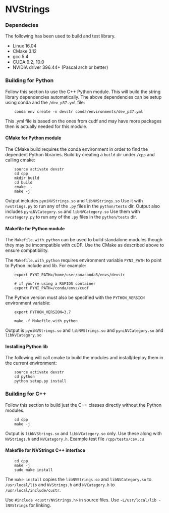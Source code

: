 NVStrings
===========

### Dependecies

The following has been used to build and test library.

* Linux 16.04
* CMake 3.12
* gcc 5.4
* CUDA 9.2, 10.0
* NVIDIA driver 396.44+  (Pascal arch or better)

### Building for Python 

Follow this section to use the C++ Python module.
This will build the string library dependencies automatically.
The above dependencies can be setup using conda and the `/dev_p37.yml` file:
```
    conda env create -n devstr conda/environments/dev_p37.yml
```
This .yml file is based on the ones from cudf and may have more packages then is actually needed for this module.

#### CMake for Python module

The CMake build requires the conda environment in order to find the dependent Python libraries. Build by creating a `build` dir under `/cpp` and calling cmake:
```
    source activate devstr
    cd cpp
    mkdir build
    cd build
    cmake ..
    make -j
```

Output includes `pyniNVStrings.so` and `libNVStrings.so`
Use it with `nvstrings.py` to run any of the `.py` files in the `python/tests` dir.
Output also includes `pyniNVCategory.so` and `libNVCategory.so`
Use them with `nvcategory.py` to run any of the `.py` files in the `python/tests` dir.

#### Makefile for Python module
The `Makefile.with_python` can be used to build standalone modules though they may be imcompatible with cuDF. Use the CMake as described above to ensure compatibility.

The `Makefile.with_python` requires environment variable `PYNI_PATH` to point to Python include and lib. For example:
```
    export PYNI_PATH=/home/user/anaconda3/envs/devstr
    
    # if you're using a RAPIDS container
    export PYNI_PATH=/conda/envs/cudf
```
The Python version must also be specified with the `PYTHON_VERSION` environment variable:
```
    export PYTHON_VERSION=3.7
```
```
    make -f Makefile.with_python
```
Output is `pyniNVStrings.so` and `libNVStrings.so` and `pyniNVCategory.so` and `libNVCategory.so`


#### Installing Python lib

The following will call cmake to build the modules and install/deploy them in the current environment:
```
    source activate devstr
    cd python
    python setup.py install
```


### Building for C++

Follow this section to build just the C++ classes directly without the Python modules.
```
    cd cpp
    make -j
```

Output is `libNVStrings.so` and `libNVCategory.so` only.
Use these along with `NVStrings.h` and `NVCategory.h`.
Example test file `/cpp/tests/csv.cu`


#### Makefile for NVStrings C++ interface

```
    cd cpp
    make -j
    sudo make install
```
The `make install` copies the `libNVStrings.so` and `libNVCategory.so` to `/usr/local/lib`
and `NVStrings.h` and `NVCategory.h` to `/usr/local/include/custr`.

Use `#include <custr/NVStrings.h>` in source files.
Use `-L/usr/local/lib -lNVStrings` for linking.


